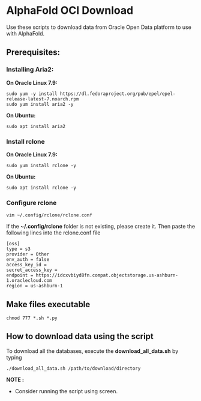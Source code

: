 # AlphaFold OCI Download

Use these scripts to download data from Oracle Open Data platform to use with AlphaFold.

## Prerequisites:

### Installing Aria2: 

__On Oracle Linux 7.9:__

```{bash}
sudo yum -y install https://dl.fedoraproject.org/pub/epel/epel-release-latest-7.noarch.rpm
sudo yum install aria2 -y
```

__On Ubuntu:__

```{bash}
sudo apt install aria2
```

### Install rclone 

__On Oracle Linux 7.9:__

```{bash} 
sudo yum install rclone -y
```
__On Ubuntu:__

```{bash}
sudo apt install rclone -y
```

### Configure rclone

```{bash}
vim ~/.config/rclone/rclone.conf
```
If the __~/.config/rclone__ folder is not existing, please create it. Then paste the following lines into the rclone.conf file

```{bash}
[oss]
type = s3
provider = Other
env_auth = false
access_key_id = 
secret_access_key = 
endpoint = https://idcxvbiyd8fn.compat.objectstorage.us-ashburn-1.oraclecloud.com
region = us-ashburn-1
```

## Make files executable 

```{bash}
chmod 777 *.sh *.py
```

## How to download data using the script

To download all the databases, execute the __download_all_data.sh__ by typing

```{bash}
./download_all_data.sh /path/to/download/directory
```
__NOTE :__

* Consider running the script using screen.

